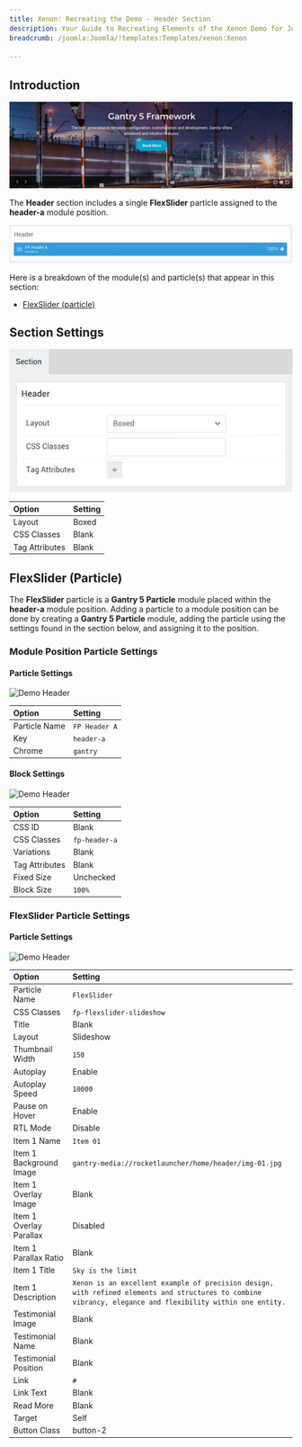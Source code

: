 ```yaml
---
title: Xenon: Recreating the Demo - Header Section
description: Your Guide to Recreating Elements of the Xenon Demo for Joomla
breadcrumb: /joomla:Joomla/!templates:Templates/xenon:Xenon

---
```


## Introduction

![](assets/demo_3.jpeg)

The **Header** section includes a single **FlexSlider** particle assigned to the **header-a** module position.

![](assets/home_header.jpeg)

Here is a breakdown of the module(s) and particle(s) that appear in this section:

* [FlexSlider (particle)](#flexslider-(particle))

## Section Settings

![](assets/demo_header_settings.jpeg)

| Option           | Setting     |
| :--------------- | :---------- |
| Layout           | Boxed       |
| CSS Classes      | Blank       |
| Tag Attributes   | Blank       |

## FlexSlider (Particle)

The **FlexSlider** particle is a **Gantry 5 Particle** module placed within the **header-a** module position. Adding a particle to a module position can be done by creating a **Gantry 5 Particle** module, adding the particle using the settings found in the section below, and assigning it to the position.

### Module Position Particle Settings

#### Particle Settings

![Demo Header](demo_header_1.jpeg)

| Option        | Setting       |
| :-----        | :-----        |
| Particle Name | `FP Header A` |
| Key           | `header-a`    |
| Chrome        | `gantry`      |

#### Block Settings

![Demo Header](demo_header_2.jpeg)

| Option         | Setting       |
| :-----         | :-----        |
| CSS ID         | Blank         |
| CSS Classes    | `fp-header-a` |
| Variations     | Blank         |
| Tag Attributes | Blank         |
| Fixed Size     | Unchecked     |
| Block Size     | `100%`        |

### FlexSlider Particle Settings

#### Particle Settings

![Demo Header](demo_header_3.jpeg)

| Option                  | Setting                                                                                                                                                    |
| :-----                  | :-----                                                                                                                                                     |
| Particle Name           | `FlexSlider`                                                                                                                                               |
| CSS Classes             | `fp-flexslider-slideshow`                                                                                                                                  |
| Title                   | Blank                                                                                                                                                      |
| Layout                  | Slideshow                                                                                                                                                  |
| Thumbnail Width         | `150`                                                                                                                                                      |
| Autoplay                | Enable                                                                                                                                                     |
| Autoplay Speed          | `10000`                                                                                                                                                    |
| Pause on Hover          | Enable                                                                                                                                                     |
| RTL Mode                | Disable                                                                                                                                                    |
| Item 1 Name             | `Item 01`                                                                                                                                                  |
| Item 1 Background Image | `gantry-media://rocketlauncher/home/header/img-01.jpg`                                                                                                     |
| Item 1 Overlay Image    | Blank                                                                                                                                                      |
| Item 1 Overlay Parallax | Disabled                                                                                                                                                   |
| Item 1 Parallax Ratio   | Blank                                                                                                                                                      |
| Item 1 Title            | `Sky is the limit`                                                                                                                                         |
| Item 1 Description      | `Xenon is an excellent example of precision design, with refined elements and structures to combine vibrancy, elegance and flexibility within one entity.` |
| Testimonial Image       | Blank                                                                                                                                                      |
| Testimonial Name        | Blank                                                                                                                                                      |
| Testimonial Position    | Blank                                                                                                                                                      |
| Link                    | `#`                                                                                                                                                        |
| Link Text               | Blank                                                                                                                                                      |
| Read More               | Blank                                                                                                                                                      |
| Target                  | Self                                                                                                                                                       |
| Button Class            | button-2                                                                                                                                                   |

